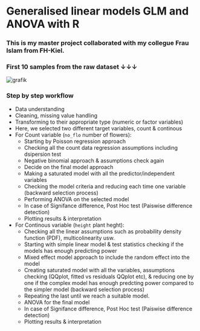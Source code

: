 # Generalised linear models GLM and ANOVA with R

### This is my master project collaborated with my collegue Frau Islam from FH-Kiel.
### First 10 samples from the raw dataset &#8595;&#8595;&#8595;
![grafik](https://user-images.githubusercontent.com/61450446/129140139-0ce0ce1a-887a-45ed-bd20-4416a04562d2.png)

### Step by step workflow
* Data understanding
* Cleaning, missing value handling
* Transforming to their appropriate type (numeric or factor variables)
* Here, we selected two different target variables, count & continous
* For Count variable (`no_flo` number of flowers):
    * Starting by Poisson regression approach
    * Checking all the count data regression assumptions including dsipersion test
    * Negative binomial approach & assumptions check again
    * Decide on the final model approach
    * Making a saturated model with all the predictor/independent variables
    * Checking the model criteria and reducing each time one variable (backward selection process)
    * Performing ANOVA on the selected model
    * In case of Signifance difference, Post Hoc test (Paiswise difference detection)
    * Plotting results & interpretation
* For Continous variable (`height` plant heght):
     * Checking all the linear assumptions such as probability density function (PDF), multicolinearity usw.
     * Starting with simple linear model & test statistics checking if the models has enough predicting power
     * Mixed effect model approach to include the random effect into the model
     * Creating saturated model with all the variables, assumptions checking (QQplot, fitted vs residuals QQplot etc), & reducing one by one if the complex model has enough predcting power compared to the simpler model (backward selection process)
     * Repeating the last until we reach a suitable model.
     * ANOVA for the final model
     * In case of Signifance difference, Post Hoc test (Paiswise difference detection)
     * Plotting results & interpretation





